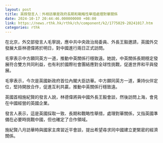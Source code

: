 ```yaml
---
layout: post
title: 英揆發言人：外相訪華是政府長期和戰略性舉措處理對華關係
date: 2024-10-17 20:44:46.000000000 +08:00
link: https://news.rthk.hk/rthk/ch/component/k2/1775029-20241017.htm
categories: rthk
---
```


在北京，外交部發言人毛寧說，應中共中央政治局委員、外長王毅邀請，英國外交發展大臣林德偉將於明日，對中國進行兩日正式訪問。

毛寧表示中方願同英方一道，推動中英關係行穩致遠。她說，中英關係長期穩定發展符合雙方共同利益，也有利於國際社會團結應對全球性挑戰，促進世界和平與發展。

毛寧表示，今次是英國新政府首位內閣大臣訪華。中方願同英方一道，秉持伙伴定位，堅持開放合作，促進互利共贏，推動中英關係行穩致遠。

英國首相施紀賢的發言人說，林德偉將與中國外長王毅會談，然後訪問上海，會見在中國經營的英國企業。

發言人表示，這是英國採取一致、長期和戰略性舉措，處理對華關係，又指英國準備在必要時挑戰中國，但也確定了合作領域。

施紀賢八月訪華時與國家主席習近平會談，提出希望尋求同中國建立更緊密的經濟關係。
